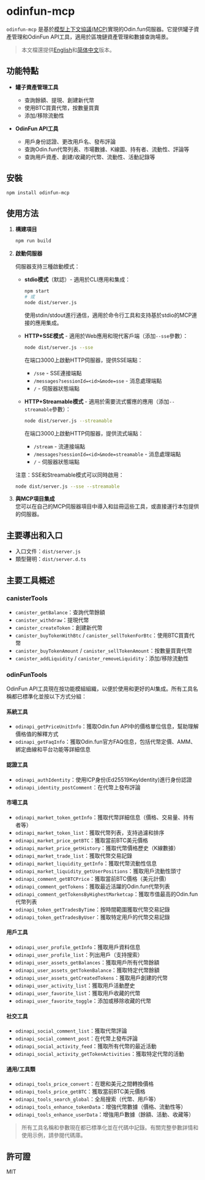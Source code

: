 # odinfun-mcp

`odinfun-mcp` 是基於[模型上下文協議(MCP)](https://github.com/modelcontextprotocol/sdk)實現的Odin.fun伺服器。它提供罐子資產管理和OdinFun API工具，適用於區塊鏈資產管理和數據查詢場景。

> 本文檔還提供[English](readme.md)和[简体中文](README.zh-CN.md)版本。

## 功能特點

- **罐子資產管理工具**
  - 查詢餘額、提現、創建新代幣
  - 使用BTC買賣代幣，按數量買賣
  - 添加/移除流動性

- **OdinFun API工具**
  - 用戶身份認證、更改用戶名、發布評論
  - 查詢Odin.fun代幣列表、市場數據、K線圖、持有者、流動性、評論等
  - 查詢用戶資產、創建/收藏的代幣、流動性、活動記錄等

## 安裝

```bash
npm install odinfun-mcp
```

## 使用方法

1. **構建項目**
   ```bash
   npm run build
   ```

2. **啟動伺服器**

   伺服器支持三種啟動模式：

   - **stdio模式**（默認）- 適用於CLI應用和集成：
     ```bash
     npm start
     # 或
     node dist/server.js
     ```
     使用stdin/stdout進行通信，適用於命令行工具和支持基於stdio的MCP連接的應用集成。

   - **HTTP+SSE模式** - 適用於Web應用和現代客戶端（添加`--sse`參數）：
     ```bash
     node dist/server.js --sse
     ```
     在端口3000上啟動HTTP伺服器，提供SSE端點：
     - `/sse` - SSE連接端點
     - `/messages?sessionId=<id>&mode=sse` - 消息處理端點
     - `/` - 伺服器狀態端點

   - **HTTP+Streamable模式** - 適用於需要流式響應的應用（添加`--streamable`參數）：
     ```bash
     node dist/server.js --streamable
     ```
     在端口3000上啟動HTTP伺服器，提供流式端點：
     - `/stream` - 流連接端點
     - `/messages?sessionId=<id>&mode=streamable` - 消息處理端點
     - `/` - 伺服器狀態端點

   注意：SSE和Streamable模式可以同時啟用：
   ```bash
   node dist/server.js --sse --streamable
   ```

3. **與MCP項目集成**  
   您可以在自己的MCP伺服器項目中導入和註冊這些工具，或直接運行本包提供的伺服器。

## 主要導出和入口

- 入口文件：`dist/server.js`
- 類型聲明：`dist/server.d.ts`

## 主要工具概述

### canisterTools

- `canister_getBalance`：查詢代幣餘額
- `canister_withdraw`：提現代幣
- `canister_createToken`：創建新代幣
- `canister_buyTokenWithBtc` / `canister_sellTokenForBtc`：使用BTC買賣代幣
- `canister_buyTokenAmount` / `canister_sellTokenAmount`：按數量買賣代幣
- `canister_addLiquidity` / `canister_removeLiquidity`：添加/移除流動性

### odinFunTools

OdinFun API工具現在按功能模組組織，以便於使用和更好的AI集成。所有工具名稱都已標準化並按以下方式分組：

#### 系統工具
- `odinapi_getPriceUnitInfo`：獲取Odin.fun API中的價格單位信息，幫助理解價格值的解釋方式
- `odinapi_getFaqInfo`：獲取Odin.fun官方FAQ信息，包括代幣定價、AMM、綁定曲線和平台功能等詳細信息

#### 認證工具
- `odinapi_authIdentity`：使用ICP身份(Ed25519KeyIdentity)進行身份認證
- `odinapi_identity_postComment`：在代幣上發布評論

#### 市場工具
- `odinapi_market_token_getInfo`：獲取代幣詳細信息（價格、交易量、持有者等）
- `odinapi_market_token_list`：獲取代幣列表，支持過濾和排序
- `odinapi_market_price_getBTC`：獲取當前BTC美元價格
- `odinapi_market_price_getHistory`：獲取代幣價格歷史（K線數據）
- `odinapi_market_trade_list`：獲取代幣交易記錄
- `odinapi_market_liquidity_getInfo`：獲取代幣流動性信息
- `odinapi_market_liquidity_getUserPositions`：獲取用戶流動性頭寸
- `odinapi_comment_getBTCPrice`：獲取當前BTC價格（美元計價）
- `odinapi_comment_getTokens`：獲取最近活躍的Odin.fun代幣列表
- `odinapi_comment_getTokensByHighestMarketcap`：獲取市值最高的Odin.fun代幣列表
- `odinapi_token_getTradesByTime`：按時間範圍獲取代幣交易記錄
- `odinapi_token_getTradesByUser`：獲取特定用戶的代幣交易記錄

#### 用戶工具
- `odinapi_user_profile_getInfo`：獲取用戶資料信息
- `odinapi_user_profile_list`：列出用戶（支持搜索）
- `odinapi_user_assets_getBalances`：獲取用戶所有代幣餘額
- `odinapi_user_assets_getTokenBalance`：獲取特定代幣餘額
- `odinapi_user_assets_getCreatedTokens`：獲取用戶創建的代幣
- `odinapi_user_activity_list`：獲取用戶活動歷史
- `odinapi_user_favorite_list`：獲取用戶收藏的代幣
- `odinapi_user_favorite_toggle`：添加或移除收藏的代幣

#### 社交工具
- `odinapi_social_comment_list`：獲取代幣評論
- `odinapi_social_comment_post`：在代幣上發布評論
- `odinapi_social_activity_feed`：獲取所有代幣的最近活動
- `odinapi_social_activity_getTokenActivities`：獲取特定代幣的活動

#### 通用/工具類
- `odinapi_tools_price_convert`：在聰和美元之間轉換價格
- `odinapi_tools_price_getBTC`：獲取當前BTC美元價格
- `odinapi_tools_search_global`：全局搜索（代幣、用戶等）
- `odinapi_tools_enhance_tokenData`：增強代幣數據（價格、流動性等）
- `odinapi_tools_enhance_userData`：增強用戶數據（餘額、活動、收藏等）

> 所有工具名稱和參數現在都已標準化並在代碼中記錄。有關完整參數詳情和使用示例，請參閱代碼庫。

## 許可證

MIT 